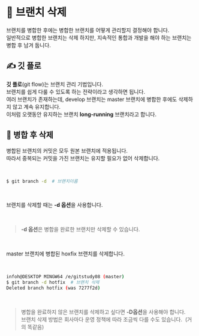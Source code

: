 # **&#128681; 브랜치 삭제**
브랜치를 병합한 후에는 병합한 브랜치를 어떻게 관리할지 결정해야 합니다. <br>
일반적으로 병합한 브랜치는 삭제 하지만, 지속적인 통합과 개발을 해야 하는 브랜치는 병합 후 남겨 둡니다. <br>

## &#9997; **깃 플로**
**깃 플로**(git flow)는 브랜치 관리 기법입니다. <br>
브랜치를 쉽게 다룰 수 있도록 하는 전략이라고 생각하면 됩니다. <br>
여러 브랜치가 존재하는데, develop 브랜치는 master 브랜치에 병합한 후에도 삭제하지 않고 계속 유지합니다. <br>
이처럼 오랫동안 유지하는 브랜치 **long-running** 브랜치라고 합니다. <br>

## &#128680; **병합 후 삭제**
병합된 브랜치의 커밋은 모두 원본 브랜치에 적용됩니다. <br>
따라서 중복되는 커밋을 가진 브랜치는 유지할 필요가 없어 삭제합니다. 

<br>

```bash
$ git branch -d  # 브랜치이름
```
<br>

브랜치를 삭제할 때는 **-d 옵션**을 사용합니다. 

<br>

>**-d 옵션**은 병합을 완료한 브랜치만 삭제할 수 있습니다. 

<br>

master 브랜치에 병합된 hoxfix 브랜치를 삭제합니다. 

<br>

```bash
infoh@DESKTOP MINGW64 /e/gitstudy08 (master)
$ git branch -d hotfix  # 브랜치 삭제
Deleted branch hotfix (was 7277f2d)
```

<br>

>병합을 완료하지 않은 브랜치를 삭제하고 싶다면 **-D옵션**을 사용해야 합니다. <br>
>브랜치 삭제 방법은 회사마다 운영 정책에 따라 조금씩 다를 수도 있습니다. &nbsp;(거의 똑같음)
